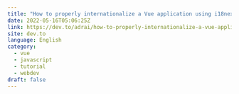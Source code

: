 ```yaml
---
title: "How to properly internationalize a Vue application using i18next"
date: 2022-05-16T05:06:25Z
link: https://dev.to/adrai/how-to-properly-internationalize-a-vue-application-using-i18next-1doj?utm_medium=RSS&utm_source=news.12bit.vn
site: dev.to
language: English
category:
  - vue
  - javascript
  - tutorial
  - webdev
draft: false
---
```

